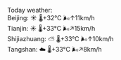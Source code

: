Today weather:  
Beijing: ☀️   🌡️+32°C 🌬️↑11km/h  
Tianjin: ☀️   🌡️+33°C 🌬️↗15km/h  
Shijiazhuang: ⛅️  🌡️+33°C 🌬️↑10km/h  
Tangshan: ☁️   🌡️+33°C 🌬️↗8km/h  
